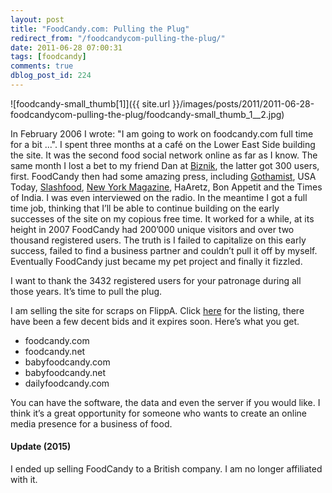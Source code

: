 ```yaml
---
layout: post
title: "FoodCandy.com: Pulling the Plug"
redirect_from: "/foodcandycom-pulling-the-plug/"
date: 2011-06-28 07:00:31
tags: [foodcandy]
comments: true
dblog_post_id: 224
---
```

![foodcandy-small_thumb[1]]({{ site.url }}/images/posts/2011/2011-06-28-foodcandycom-pulling-the-plug/foodcandy-small_thumb_1__2.jpg)

In February 2006 I wrote: "I am going to work on foodcandy.com full time for a bit ...". I spent three months at a café on the Lower East Side building the site. It was the second food social network online as far as I know. The same month I lost a bet to my friend Dan at [Biznik](https://web.archive.org/web/20110807060415/https://biznik.com/), the latter got 300 users, first. FoodCandy then had some amazing press, including [Gothamist](https://gothamist.com/2006/07/13/food_tech.php), USA Today, [Slashfood](https://web.archive.org/web/20130407160916/https://www.slashfood.com/2006/07/12/foodcandy-friendster-for-foodies//), [New York Magazine](https://newyork.grubstreet.com/2006/10/foodies_flock_to_networking_si.html), HaAretz, Bon Appetit and the Times of India. I was even interviewed on the radio. In the meantime I got a full time job, thinking that I’ll be able to continue building on the early successes of the site on my copious free time. It worked for a while, at its height in 2007 FoodCandy had 200’000 unique visitors and over two thousand registered users. The truth is I failed to capitalize on this early success, failed to find a business partner and couldn’t pull it off by myself. Eventually FoodCandy just became my pet project and finally it fizzled.

I want to thank the 3432 registered users for your patronage during all those years. It’s time to pull the plug.

I am selling the site for scraps on FlippA. Click [here](https://flippa.com/2619946-foodcandy-com) for the listing, there have been a few decent bids and it expires soon. Here’s what you get.

- foodcandy.com
- foodcandy.net
- babyfoodcandy.com
- babyfoodcandy.net
- dailyfoodcandy.com

You can have the software, the data and even the server if you would like. I think it’s a great opportunity for someone who wants to create an online media presence for a business of food.

#### Update (2015)

I ended up selling FoodCandy to a British company. I am no longer affiliated with it.
